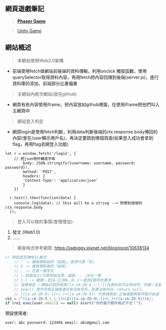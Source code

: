 ## 網頁遊戲筆記

>[**Phaser Game**](https://github.com/stereomp3/note/tree/main/web/Phaser)



>[Unity Game](https://github.com/stereomp3/note/tree/main/unity)



## 網站概述

> 本網站使用Web2.0架構

* 前端使用fetch做網站前後端的資料傳輸，利用onclick 觸發函數，使用querySelector取得資料內容，再用fetch把內容回傳到後端(server.js)，進行資料庫的添加，前端部分比重偏重



> 主網站內嵌次網站(放在github)

* 網頁有些內容使用iframe，把內容放如github裡面，在使用iframe把他們叫入主網頁中



> 網站登入判定

* 網頁login是使用fetch判斷，利用data判斷後端的ctx.response.body傳回的內容(會在/user顯示用戶名)，再決定要跳到哪個頁面(如果登入成功會拿到flag，再用flag去開登入功能)

```JS
let r = window.fetch('/login', {
    // 把json物件轉成字串
        body: JSON.stringify({username: username, password: password}),
        method: 'POST',
        headers: {
        'Content-Type': 'application/json'
        }
    })

  r.test().then(function(data) {
    console.log(data); // this will be a string --> 對應到後端的ctx.response.body 
  });
```



> 登入可以做的事情(會慢慢加):

   1.  發文 (Web1.0)
   2.  ......





> 檢查格式參考網頁: https://jadoggy.pixnet.net/blog/post/10638134

```js
// 檢查是否為MAIL格式
	// ^ -> 搜尋規則前的「起頭」。意思代表「非」
    // $ -> 搜尋規則後的「結尾」
	// . -> 任意一個字元 
	// \.前面加上\代表原始含意，就是. ， \@也一樣
	// [-] -> 範圍；如[A-Z]即A，B，C一直到Z都符合要求
    // 這裡是從 一開始比對到結束([a-zA-Z0-9_\.\-])代表所有可比對自符，中間一定要有@
    // exec() 是字符和正規表達式有沒有符合，如果沒有符合，return null;
	// (([a-zA-Z0-9\-])+\.)+([a-zA-Z0-9]) 代表偵測到.之後還要再有符號才給過
re1 = /^([a-zA-Z0-9_\.\-])+\@(([a-zA-Z0-9\-])+\.)+([a-zA-Z0-9])+$/;
if (re1.exec(user.email) == null) alert("你的電子郵件格式不合！");           

```



預設使用者:

```
user: abc password: 123456 email: abc@gmail.com
```







